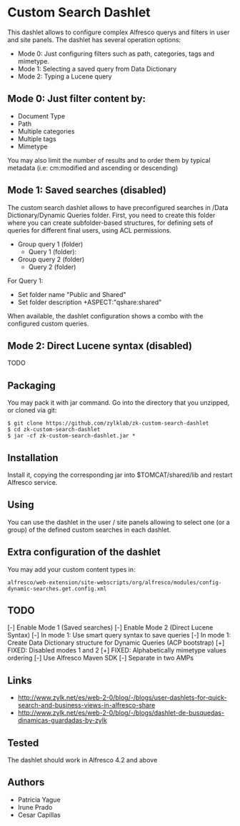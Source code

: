# Custom Search Dashlet

This dashlet allows to configure complex Alfresco querys and filters in user and site panels. The dashlet has several operation options:
 - Mode 0: Just configuring filters such as path, categories, tags and mimetype. 
 - Mode 1: Selecting a saved query from Data Dictionary
 - Mode 2: Typing a Lucene query

## Mode 0: Just filter content by:
 - Document Type
 - Path
 - Multiple categories
 - Multiple tags
 - Mimetype

You may also limit the number of results and to order them by typical metadata (i.e: cm:modified and ascending or descending)

## Mode 1: Saved searches (disabled)

The custom search dashlet allows to have preconfigured searches in /Data Dictionary/Dynamic Queries folder. First, you need to create this folder where you can create subfolder-based structures, for defining sets of queries for different final users, using ACL permissions.
 - Group query 1 (folder)
   - Query 1 (folder):
 - Group query 2 (folder)
   - Query 2 (folder)

For Query 1:
 - Set folder name "Public and Shared"
 - Set folder description +ASPECT:\"qshare:shared\"

When available, the dashlet configuration shows a combo with the configured custom queries.

## Mode 2: Direct Lucene syntax (disabled)

TODO

## Packaging

You may pack it with jar command. Go into the directory that you unzipped, or cloned via git:

    $ git clone https://github.com/zylklab/zk-custom-search-dashlet
    $ cd zk-custom-search-dashlet
    $ jar -cf zk-custom-search-dashlet.jar *

## Installation

Install it, copying the corresponding jar into $TOMCAT/shared/lib and restart Alfresco service. 

## Using

You can use the dashlet in the user / site panels allowing to select one (or a group) of the defined custom searches in each dashlet.

## Extra configuration of the dashlet

You may add your custom content types in:

	alfresco/web-extension/site-webscripts/org/alfresco/modules/config-dynamic-searches.get.config.xml

## TODO

 [-] Enable Mode 1 (Saved searches)
 [-] Enable Mode 2 (Direct Lucene Syntax)
 [-] In mode 1: Use smart query syntax to save queries
 [-] In mode 1: Create Data Dictionary structure for Dynamic Queries (ACP bootstrap)
 [+] FIXED: Disabled modes 1 and 2
 [+] FIXED: Alphabetically mimetype values ordering
 [-] Use Alfresco Maven SDK 
 [-] Separate in two AMPs

## Links
 - http://www.zylk.net/es/web-2-0/blog/-/blogs/user-dashlets-for-quick-search-and-business-views-in-alfresco-share
 - http://www.zylk.net/es/web-2-0/blog/-/blogs/dashlet-de-busquedas-dinamicas-guardadas-by-zylk

## Tested

The dashlet should work in Alfresco 4.2 and above

## Authors

- Patricia Yague
- Irune Prado
- Cesar Capillas